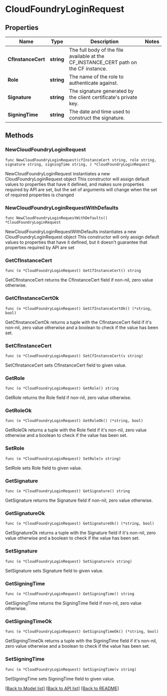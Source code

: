 # CloudFoundryLoginRequest


## Properties

Name | Type | Description | Notes
------------ | ------------- | ------------- | -------------
**CfInstanceCert** | **string** | The full body of the file available at the CF_INSTANCE_CERT path on the CF instance. | 
**Role** | **string** | The name of the role to authenticate against. | 
**Signature** | **string** | The signature generated by the client certificate&#x27;s private key. | 
**SigningTime** | **string** | The date and time used to construct the signature. | 



## Methods


### NewCloudFoundryLoginRequest

`func NewCloudFoundryLoginRequest(cfInstanceCert string, role string, signature string, signingTime string, ) *CloudFoundryLoginRequest`

NewCloudFoundryLoginRequest instantiates a new CloudFoundryLoginRequest object
This constructor will assign default values to properties that have it defined,
and makes sure properties required by API are set, but the set of arguments
will change when the set of required properties is changed

### NewCloudFoundryLoginRequestWithDefaults

`func NewCloudFoundryLoginRequestWithDefaults() *CloudFoundryLoginRequest`

NewCloudFoundryLoginRequestWithDefaults instantiates a new CloudFoundryLoginRequest object
This constructor will only assign default values to properties that have it defined,
but it doesn't guarantee that properties required by API are set


### GetCfInstanceCert

`func (o *CloudFoundryLoginRequest) GetCfInstanceCert() string`

GetCfInstanceCert returns the CfInstanceCert field if non-nil, zero value otherwise.

### GetCfInstanceCertOk

`func (o *CloudFoundryLoginRequest) GetCfInstanceCertOk() (*string, bool)`

GetCfInstanceCertOk returns a tuple with the CfInstanceCert field if it's non-nil, zero value otherwise
and a boolean to check if the value has been set.

### SetCfInstanceCert

`func (o *CloudFoundryLoginRequest) SetCfInstanceCert(v string)`

SetCfInstanceCert sets CfInstanceCert field to given value.





### GetRole

`func (o *CloudFoundryLoginRequest) GetRole() string`

GetRole returns the Role field if non-nil, zero value otherwise.

### GetRoleOk

`func (o *CloudFoundryLoginRequest) GetRoleOk() (*string, bool)`

GetRoleOk returns a tuple with the Role field if it's non-nil, zero value otherwise
and a boolean to check if the value has been set.

### SetRole

`func (o *CloudFoundryLoginRequest) SetRole(v string)`

SetRole sets Role field to given value.





### GetSignature

`func (o *CloudFoundryLoginRequest) GetSignature() string`

GetSignature returns the Signature field if non-nil, zero value otherwise.

### GetSignatureOk

`func (o *CloudFoundryLoginRequest) GetSignatureOk() (*string, bool)`

GetSignatureOk returns a tuple with the Signature field if it's non-nil, zero value otherwise
and a boolean to check if the value has been set.

### SetSignature

`func (o *CloudFoundryLoginRequest) SetSignature(v string)`

SetSignature sets Signature field to given value.





### GetSigningTime

`func (o *CloudFoundryLoginRequest) GetSigningTime() string`

GetSigningTime returns the SigningTime field if non-nil, zero value otherwise.

### GetSigningTimeOk

`func (o *CloudFoundryLoginRequest) GetSigningTimeOk() (*string, bool)`

GetSigningTimeOk returns a tuple with the SigningTime field if it's non-nil, zero value otherwise
and a boolean to check if the value has been set.

### SetSigningTime

`func (o *CloudFoundryLoginRequest) SetSigningTime(v string)`

SetSigningTime sets SigningTime field to given value.










[[Back to Model list]](../README.md#documentation-for-models) [[Back to API list]](../README.md#documentation-for-api-endpoints) [[Back to README]](../README.md)


